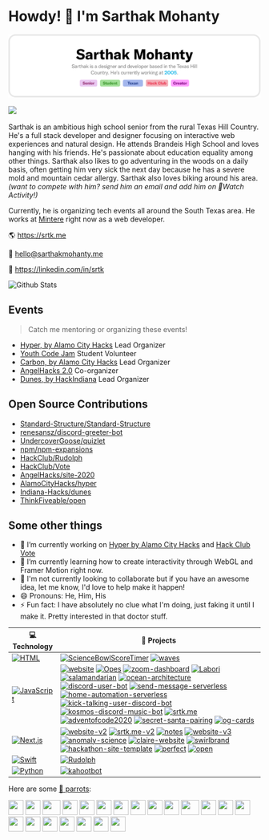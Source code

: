 # Howdy! 🤠 I'm Sarthak Mohanty
![](https://github.com/sarthaktexas/sarthaktexas/blob/master/gh-header-image.png)

![](https://komarev.com/ghpvc/?username=sarthaktexas&color=blueviolet)

Sarthak is an ambitious high school senior from the rural Texas Hill Country. He's a full stack developer and designer focusing on interactive web experiences and natural design. He attends Brandeis High School and loves hanging with his friends. He's passionate about education equality among other things. Sarthak also likes to go adventuring in the woods on a daily basis, often getting him very sick the next day because he has a severe mold and mountain cedar allergy. Sarthak also loves biking around his area. *(want to compete with him? send him an email and add him on Watch Activity!)*

Currently, he is organizing tech events all around the South Texas area. He works at [Mintere](https://mintere.com) right now as a web developer.

🌎 https://srtk.me

📨 [hello@sarthakmohanty.me](mailto:hello@sarthakmohanty.me)

💼 https://linkedin.com/in/srtk

![Github Stats](https://github-readme-stats.vercel.app/api?username=sarthaktexas&count_private=true&show_icons=true)
## Events
> Catch me mentoring or organizing these events!
- [Hyper, by Alamo City Hacks](https://alamocityhacks.com) Lead Organizer
- [Youth Code Jam](https://youthcodejam.org) Student Volunteer
- [Carbon, by Alamo City Hacks](https://alamocityhacks.com) Lead Organizer
- [AngelHacks 2.0](https://angelhacks.org) Co-organizer
- [Dunes, by HackIndiana](https://hackindiana.io) Lead Organizer

## Open Source Contributions
- [Standard-Structure/Standard-Structure](https://github.com/Standard-Structure/Standard-Structure)
- [renesansz/discord-greeter-bot](https://github.com/renesansz/discord-greeter-bot)
- [UndercoverGoose/quizlet](https://github.com/UndercoverGoose/quizlet)
- [npm/npm-expansions](https://github.com/npm/npm-expansions)
- [HackClub/Rudolph](https://github.com/HackClub/Rudolph)
- [HackClub/Vote](https://github.com/HackClub/Vote)
- [AngelHacks/site-2020](https://github.com/HackClub/Rudolph)
- [AlamoCityHacks/hyper](https://github.com/AlamoCityHacks/hyper)
- [Indiana-Hacks/dunes](https://github.com/Indiana-Hacks/dunes)
- [ThinkFiveable/open](https://github.com/ThinkFiveable/open)

## Some other things

- 🔭 I’m currently working on [Hyper by Alamo City Hacks](https://alamocityhacks.com) and [Hack Club Vote](https://vote-sarthakmohanty.vercel.app)
- 🌱 I’m currently learning how to create interactivity through WebGL and Framer Motion right now.
- 👯 I'm not currently looking to collaborate but if you have an awesome idea, let me know, I'd love to help make it happen!
- 😄 Pronouns: He, Him, His
- ⚡ Fun fact: I have absolutely no clue what I'm doing, just faking it until I make it. Pretty interested in that doctor stuff.

<!-- START OF PROFILE STACK, DO NOT REMOVE -->
| 💻 **Technology** | 🚀 **Projects** |
|-|-|
| [![HTML](https://img.shields.io/static/v1?label=&message=HTML&color=E34F26&logo=html5&logoColor=white)](https://github.com/sarthaktexas?tab=repositories&q=&type=&language=html) | [![ScienceBowlScoreTimer](https://img.shields.io/static/v1?label=&message=ScienceBowlScoreTimer&color=000605&logo=github&logoColor=white&labelColor=000605)](https://github.com/sarthaktexas/ScienceBowlScoreTimer) [![waves](https://img.shields.io/static/v1?label=&message=waves&color=000605&logo=github&logoColor=white&labelColor=000605)](https://github.com/sarthaktexas/waves) |
| [![JavaScript](https://img.shields.io/static/v1?label=&message=JavaScript&color=F1E05A&logo=javascript&logoColor=white)](https://github.com/sarthaktexas?tab=repositories&q=&type=&language=javascript) | [![website](https://img.shields.io/static/v1?label=&message=website&color=000605&logo=github&logoColor=white&labelColor=000605)](https://github.com/sarthaktexas/website) [![Opes](https://img.shields.io/static/v1?label=&message=Opes&color=000605&logo=github&logoColor=white&labelColor=000605)](https://github.com/sarthakmohantyinc/Opes) [![zoom-dashboard](https://img.shields.io/static/v1?label=&message=zoom-dashboard&color=000605&logo=github&logoColor=white&labelColor=000605)](https://github.com/sarthaktexas/zoom-dashboard) [![Labori](https://img.shields.io/static/v1?label=&message=Labori&color=000605&logo=github&logoColor=white&labelColor=000605)](https://github.com/sarthakmohantyinc/Labori) [![salamandarian](https://img.shields.io/static/v1?label=&message=salamandarian&color=000605&logo=github&logoColor=white&labelColor=000605)](https://github.com/sarthaktexas/salamandarian) [![ocean-architecture](https://img.shields.io/static/v1?label=&message=ocean-architecture&color=000605&logo=github&logoColor=white&labelColor=000605)](https://github.com/sarthaktexas/ocean-architecture) [![discord-user-bot](https://img.shields.io/static/v1?label=&message=discord-user-bot&color=000605&logo=github&logoColor=white&labelColor=000605)](https://github.com/sarthaktexas/discord-user-bot) [![send-message-serverless](https://img.shields.io/static/v1?label=&message=send-message-serverless&color=000605&logo=github&logoColor=white&labelColor=000605)](https://github.com/sarthaktexas/send-message-serverless) [![home-automation-serverless](https://img.shields.io/static/v1?label=&message=home-automation-serverless&color=000605&logo=github&logoColor=white&labelColor=000605)](https://github.com/sarthaktexas/home-automation-serverless) [![kick-talking-user-discord-bot](https://img.shields.io/static/v1?label=&message=kick-talking-user-discord-bot&color=000605&logo=github&logoColor=white&labelColor=000605)](https://github.com/sarthaktexas/kick-talking-user-discord-bot) [![kosmos-discord-music-bot](https://img.shields.io/static/v1?label=&message=kosmos-discord-music-bot&color=000605&logo=github&logoColor=white&labelColor=000605)](https://github.com/sarthaktexas/kosmos-discord-music-bot) [![srtk.me](https://img.shields.io/static/v1?label=&message=srtk.me&color=000605&logo=github&logoColor=white&labelColor=000605)](https://github.com/sarthaktexas/srtk.me) [![adventofcode2020](https://img.shields.io/static/v1?label=&message=adventofcode2020&color=000605&logo=github&logoColor=white&labelColor=000605)](https://github.com/sarthaktexas/adventofcode2020) [![secret-santa-pairing](https://img.shields.io/static/v1?label=&message=secret-santa-pairing&color=000605&logo=github&logoColor=white&labelColor=000605)](https://github.com/sarthaktexas/secret-santa-pairing) [![og-cards](https://img.shields.io/static/v1?label=&message=og-cards&color=000605&logo=github&logoColor=white&labelColor=000605)](https://github.com/sarthaktexas/og-cards) |
| [![Next.js](https://img.shields.io/static/v1?label=&message=Next.js&color=000000&logo=next.js&logoColor=white)](https://github.com/sarthaktexas?tab=repositories&q=&type=&language=javascript) | [![website-v2](https://img.shields.io/static/v1?label=&message=website-v2&color=000605&logo=github&logoColor=white&labelColor=000605)](https://github.com/sarthaktexas/website-v2) [![srtk.me-v2](https://img.shields.io/static/v1?label=&message=srtk.me-v2&color=000605&logo=github&logoColor=white&labelColor=000605)](https://github.com/sarthaktexas/srtk.me-v2) [![notes](https://img.shields.io/static/v1?label=&message=notes&color=000605&logo=github&logoColor=white&labelColor=000605)](https://github.com/sarthaktexas/notes) [![website-v3](https://img.shields.io/static/v1?label=&message=website-v3&color=000605&logo=github&logoColor=white&labelColor=000605)](https://github.com/sarthaktexas/website-v3) [![anomaly-science](https://img.shields.io/static/v1?label=&message=anomaly-science&color=000605&logo=github&logoColor=white&labelColor=000605)](https://github.com/sarthaktexas/anomaly-science) [![claire-website](https://img.shields.io/static/v1?label=&message=claire-website&color=000605&logo=github&logoColor=white&labelColor=000605)](https://github.com/sarthaktexas/claire-website) [![swirlbrand](https://img.shields.io/static/v1?label=&message=swirlbrand&color=000605&logo=github&logoColor=white&labelColor=000605)](https://github.com/sarthaktexas/swirlbrand) [![hackathon-site-template](https://img.shields.io/static/v1?label=&message=hackathon-site-template&color=000605&logo=github&logoColor=white&labelColor=000605)](https://github.com/sarthaktexas/hackathon-site-template) [![perfect](https://img.shields.io/static/v1?label=&message=perfect&color=000605&logo=github&logoColor=white&labelColor=000605)](https://github.com/sarthaktexas/perfect) [![open](https://img.shields.io/static/v1?label=&message=open&color=000605&logo=github&logoColor=white&labelColor=000605)](https://github.com/thinkfiveable/open) |
| [![Swift](https://img.shields.io/static/v1?label=&message=Swift&color=FA7343&logo=swift&logoColor=white)](https://github.com/sarthaktexas?tab=repositories&q=&type=&language=swift) | [![Rudolph](https://img.shields.io/static/v1?label=&message=Rudolph&color=000605&logo=github&logoColor=white&labelColor=000605)](https://github.com/HackClub/Rudolph) |
| [![Python](https://img.shields.io/static/v1?label=&message=Python&color=3776AB&logo=python&logoColor=white)](https://github.com/sarthaktexas?tab=repositories&q=&type=&language=python) | [![kahootbot](https://img.shields.io/static/v1?label=&message=kahootbot&color=000605&logo=github&logoColor=white&labelColor=000605)](https://github.com/sarthaktexas/kahootbot) |
<!-- END OF PROFILE STACK, DO NOT REMOVE -->

Here are some [🦜 parrots](https://cultofthepartyparrot.com):

<div>
    <img src="https://cultofthepartyparrot.com/parrots/hd/githubparrot.gif" width="30" height="30"/>
    <img src="https://cultofthepartyparrot.com/parrots/hd/darkmodeparrot.gif" width="30" height="30"/>
    <img src="https://cultofthepartyparrot.com/parrots/asyncparrot.gif" width="36" height="30"/>
    <img src="https://cultofthepartyparrot.com/parrots/exceptionallyfastparrot.gif" width="30" height="30"/>
    <img src="https://cultofthepartyparrot.com/parrots/hd/60fpsparrot.gif" width="30" height="30"/>
    <img src="https://cultofthepartyparrot.com/parrots/hd/jumpingparrot.gif" width="30" height="30"/>
    <img src="https://cultofthepartyparrot.com/parrots/hd/opensourceparrot.gif" width="30" height="30"/>
    <img src="https://cultofthepartyparrot.com/parrots/hd/hypnoparrotlight.gif" width="30" height="30"/>
    <img src="https://cultofthepartyparrot.com/parrots/hd/shortparrot.gif" width="30" height="30"/>
    <img src="https://cultofthepartyparrot.com/parrots/databaseparrot.gif" width="30" height="30"/>
    <img src="https://cultofthepartyparrot.com/parrots/fixparrot.gif" width="36" height="30"/>
    <img src="https://cultofthepartyparrot.com/parrots/hd/laptop_parrot.gif" width="30" height="30"/>
    <img src="https://cultofthepartyparrot.com/parrots/hd/spinningparrot.gif" width="30" height="30"/>
    <img src="https://cultofthepartyparrot.com/parrots/hd/horizontalparrot.gif" width="30" height="30"/>
    <img src="https://cultofthepartyparrot.com/parrots/hd/levitationparrot.gif" width="30" height="30"/>
    <img src="https://cultofthepartyparrot.com/parrots/hd/meldparrot.gif" width="30" height="30"/>
    <img src="https://cultofthepartyparrot.com/parrots/slomoparrot.gif" width="30" height="30"/>
    <img src="https://cultofthepartyparrot.com/parrots/hd/moonwalkingparrot.gif" width="30" height="30"/>
    <img src="https://cultofthepartyparrot.com/parrots/hd/stableparrot.gif" width="30" height="30"/>
    <img src="https://cultofthepartyparrot.com/parrots/hd/scienceparrot.gif" width="30" height="30"/>
    <img src="https://cultofthepartyparrot.com/parrots/hd/sushiparrot.gif" width="30" height="30"/>
</div>
